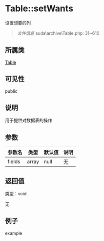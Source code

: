 # Table::setWants

设置想要的列

> *文件信息* suda\archive\Table.php: 31~610

## 所属类 

[Table](../Table.md)

## 可见性

 public 

## 说明


用于提供对数据表的操作



## 参数


| 参数名 | 类型 | 默认值 | 说明 |
|--------|-----|-------|-------|
| fields |  array | null | 无 |



## 返回值

类型：void

无



## 例子

example